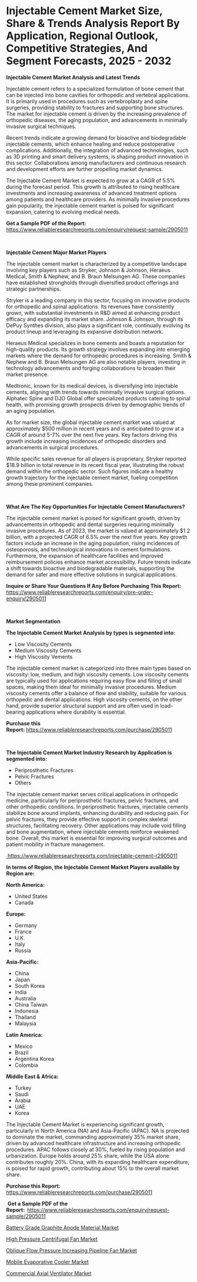 <p><h1>Injectable Cement Market Size, Share & Trends Analysis Report By Application, Regional Outlook, Competitive Strategies, And Segment Forecasts, 2025 - 2032</h1></p><p><strong>Injectable Cement Market Analysis and Latest Trends</strong></p>
<p><p>Injectable cement refers to a specialized formulation of bone cement that can be injected into bone cavities for orthopedic and vertebral applications. It is primarily used in procedures such as vertebroplasty and spine surgeries, providing stability to fractures and supporting bone structures. The market for injectable cement is driven by the increasing prevalence of orthopedic diseases, the aging population, and advancements in minimally invasive surgical techniques.</p><p>Recent trends indicate a growing demand for bioactive and biodegradable injectable cements, which enhance healing and reduce postoperative complications. Additionally, the integration of advanced technologies, such as 3D printing and smart delivery systems, is shaping product innovation in this sector. Collaborations among manufacturers and continuous research and development efforts are further propelling market dynamics.</p><p>The Injectable Cement Market is expected to grow at a CAGR of 5.5% during the forecast period. This growth is attributed to rising healthcare investments and increasing awareness of advanced treatment options among patients and healthcare providers. As minimally invasive procedures gain popularity, the injectable cement market is poised for significant expansion, catering to evolving medical needs.</p></p>
<p><strong>Get a Sample PDF of the Report:&nbsp;</strong> <a href="https://www.reliableresearchreports.com/enquiry/request-sample/2905011?utm_campaign=3060&utm_medium=2&utm_source=Github&utm_content=ia&utm_term=12032025&utm_id=injectable-cement">https://www.reliableresearchreports.com/enquiry/request-sample/2905011</a></p>
<p>&nbsp;</p>
<p><strong>Injectable Cement Major Market Players</strong></p>
<p><p>The injectable cement market is characterized by a competitive landscape involving key players such as Stryker, Johnson & Johnson, Heraeus Medical, Smith & Nephew, and B. Braun Melsungen AG. These companies have established strongholds through diversified product offerings and strategic partnerships.</p><p>Stryker is a leading company in this sector, focusing on innovative products for orthopedic and spinal applications. Its revenues have consistently grown, with substantial investments in R&D aimed at enhancing product efficacy and expanding its market share. Johnson & Johnson, through its DePuy Synthes division, also plays a significant role, continually evolving its product lineup and leveraging its expansive distribution network.</p><p>Heraeus Medical specializes in bone cements and boasts a reputation for high-quality products. Its growth strategy involves expanding into emerging markets where the demand for orthopedic procedures is increasing. Smith & Nephew and B. Braun Melsungen AG are also notable players, investing in technology advancements and forging collaborations to broaden their market presence.</p><p>Medtronic, known for its medical devices, is diversifying into injectable cements, aligning with trends towards minimally invasive surgical options. Alphatec Spine and DJO Global offer specialized products catering to spinal health, with promising growth prospects driven by demographic trends of an aging population.</p><p>As for market size, the global injectable cement market was valued at approximately $500 million in recent years and is anticipated to grow at a CAGR of around 5-7% over the next five years. Key factors driving this growth include increasing incidences of orthopedic disorders and advancements in surgical procedures.</p><p>While specific sales revenue for all players is proprietary, Stryker reported $18.9 billion in total revenue in its recent fiscal year, illustrating the robust demand within the orthopedic sector. Such figures indicate a healthy growth trajectory for the injectable cement market, fueling competition among these prominent companies.</p></p>
<p>&nbsp;</p>
<p><strong>What Are The Key Opportunities For Injectable Cement Manufacturers?</strong></p>
<p><p>The injectable cement market is poised for significant growth, driven by advancements in orthopedic and dental surgeries requiring minimally invasive procedures. As of 2023, the market is valued at approximately $1.2 billion, with a projected CAGR of 6.5% over the next five years. Key growth factors include an increase in the aging population, rising incidences of osteoporosis, and technological innovations in cement formulations. Furthermore, the expansion of healthcare facilities and improved reimbursement policies enhance market accessibility. Future trends indicate a shift towards bioactive and biodegradable materials, supporting the demand for safer and more effective solutions in surgical applications.</p></p>
<p><strong>Inquire or Share Your Questions If Any Before Purchasing This Report:</strong> <a href="https://www.reliableresearchreports.com/enquiry/pre-order-enquiry/2905011?utm_campaign=3060&utm_medium=2&utm_source=Github&utm_content=ia&utm_term=12032025&utm_id=injectable-cement">https://www.reliableresearchreports.com/enquiry/pre-order-enquiry/2905011</a></p>
<p>&nbsp;</p>
<p><strong>Market Segmentation</strong></p>
<p><strong>The Injectable Cement Market Analysis by types is segmented into:</strong></p>
<p><ul><li>Low Viscosity Cements</li><li>Medium Viscosity Cements</li><li>High Viscosity Vements</li></ul></p>
<p><p>The injectable cement market is categorized into three main types based on viscosity: low, medium, and high viscosity cements. Low viscosity cements are typically used for applications requiring easy flow and filling of small spaces, making them ideal for minimally invasive procedures. Medium viscosity cements offer a balance of flow and stability, suitable for various orthopedic and dental applications. High viscosity cements, on the other hand, provide superior structural support and are often used in load-bearing applications where durability is essential.</p></p>
<p><strong>Purchase this Report:&nbsp;</strong><a href="https://www.reliableresearchreports.com/purchase/2905011?utm_campaign=3060&utm_medium=2&utm_source=Github&utm_content=ia&utm_term=12032025&utm_id=injectable-cement">https://www.reliableresearchreports.com/purchase/2905011</a></p>
<p>&nbsp;</p>
<p><strong>The Injectable Cement Market Industry Research by Application is segmented into:</strong></p>
<p><ul><li>Periprosthetic Fractures</li><li>Pelvic Fractures</li><li>Others</li></ul></p>
<p><p>The injectable cement market serves critical applications in orthopedic medicine, particularly for periprosthetic fractures, pelvic fractures, and other orthopedic conditions. In periprosthetic fractures, injectable cements stabilize bone around implants, enhancing durability and reducing pain. For pelvic fractures, they provide effective support in complex skeletal structures, facilitating recovery. Other applications may include void filling and bone augmentation, where injectable cements reinforce weakened bone. Overall, this market is essential for improving surgical outcomes and patient mobility in fracture management.</p></p>
<p><a href="https://www.reliableresearchreports.com/injectable-cement-r2905011?utm_campaign=3060&utm_medium=2&utm_source=Github&utm_content=ia&utm_term=12032025&utm_id=injectable-cement">&nbsp;https://www.reliableresearchreports.com/injectable-cement-r2905011</a></p>
<p><strong>In terms of Region, the Injectable Cement Market Players available by Region are:</strong></p>
<p>
    <p> <strong> North America: </strong>
        <ul>
            <li>United States</li>
            <li>Canada</li>
        </ul>
        </p> 
    <p> <strong> Europe: </strong>
        <ul>
            <li>Germany</li>
            <li>France</li>
            <li>U.K.</li>
            <li>Italy</li>
            <li>Russia</li>
        </ul>
        </p> 
    <p> <strong> Asia-Pacific: </strong>
        <ul>
            <li>China</li>
            <li>Japan</li>
            <li>South Korea</li>
            <li>India</li>
            <li>Australia</li>
            <li>China Taiwan</li>
            <li>Indonesia</li>
            <li>Thailand</li>
            <li>Malaysia</li>
        </ul>
        </p> 
    <p> <strong> Latin America: </strong>
        <ul>
            <li>Mexico</li>
            <li>Brazil</li>
            <li>Argentina Korea</li>
            <li>Colombia</li>
        </ul>
        </p> 
    <p> <strong> Middle East & Africa: </strong>
        <ul>
            <li>Turkey</li>
            <li>Saudi</li>
            <li>Arabia</li>
            <li>UAE</li>
            <li>Korea</li>
        </ul>
    </p>
    </p>
<p><p>The Injectable Cement Market is experiencing significant growth, particularly in North America (NA) and Asia-Pacific (APAC). NA is projected to dominate the market, commanding approximately 35% market share, driven by advanced healthcare infrastructure and increasing orthopedic procedures. APAC follows closely at 30%, fueled by rising population and urbanization. Europe holds around 25% share, while the USA alone contributes roughly 20%. China, with its expanding healthcare expenditure, is poised for rapid growth, contributing about 15% to the overall market share. </p></p>
<p><strong>Purchase this Report: </strong><a href="https://www.reliableresearchreports.com/purchase/2905011?utm_campaign=3060&utm_medium=2&utm_source=Github&utm_content=ia&utm_term=12032025&utm_id=injectable-cement">https://www.reliableresearchreports.com/purchase/2905011</a></p>
<p>&nbsp;<strong>Get a Sample PDF of the Report:&nbsp;&nbsp;</strong><a href="https://www.reliableresearchreports.com/enquiry/request-sample/2905011?utm_campaign=3060&utm_medium=2&utm_source=Github&utm_content=ia&utm_term=12032025&utm_id=injectable-cement">https://www.reliableresearchreports.com/enquiry/request-sample/2905011</a></p>
<p><strong></strong></p>
<p><p><a href="https://github.com/payareganiou/Market-Research-Report-List-1/blob/main/battery-grade-graphite-anode-material-market.md?utm_campaign=3060&utm_medium=2&utm_source=Github&utm_content=ia&utm_term=12032025&utm_id=injectable-cement">Battery Grade Graphite Anode Material Market</a></p><p><a href="https://github.com/clemmheisefy/Market-Research-Report-List-1/blob/main/high-pressure-centrifugal-fan-market.md?utm_campaign=3060&utm_medium=2&utm_source=Github&utm_content=ia&utm_term=12032025&utm_id=injectable-cement">High Pressure Centrifugal Fan Market</a></p><p><a href="https://github.com/steegeneat/Market-Research-Report-List-1/blob/main/oblique-flow-pressure-increasing-pipeline-fan-market.md?utm_campaign=3060&utm_medium=2&utm_source=Github&utm_content=ia&utm_term=12032025&utm_id=injectable-cement">Oblique Flow Pressure Increasing Pipeline Fan Market</a></p><p><a href="https://github.com/laverkyllozc/Market-Research-Report-List-1/blob/main/mobile-evaporative-cooler-market.md?utm_campaign=3060&utm_medium=2&utm_source=Github&utm_content=ia&utm_term=12032025&utm_id=injectable-cement">Mobile Evaporative Cooler Market</a></p><p><a href="https://github.com/lontohhikma/Market-Research-Report-List-1/blob/main/commercial-axial-ventilator-market.md?utm_campaign=3060&utm_medium=2&utm_source=Github&utm_content=ia&utm_term=12032025&utm_id=injectable-cement">Commercial Axial Ventilator Market</a></p></p>